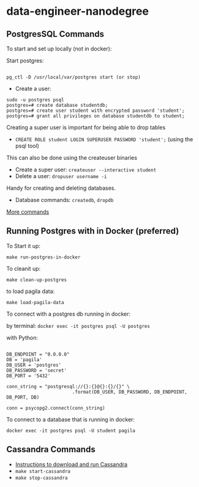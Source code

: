 # data-engineer-nanodegree


## PostgresSQL Commands

To start and set up locally (not in docker):

Start postgres:
```

pg_ctl -D /usr/local/var/postgres start (or stop)

```

* Create a user: 
```
sudo -u postgres psql
postgres=# create database studentdb;
postgres=# create user student with encrypted password 'student';
postgres=# grant all privileges on database studentdb to student;
```

Creating a super user is important for being able to drop tables
* `CREATE ROLE student LOGIN SUPERUSER PASSWORD 'student';` (using the psql tool)


This can also be done using the  createuser binaries
* Create a super user: `createuser --interactive student`
* Delete a user: `dropuser username -i`

Handy for creating and deleting databases.
* Database commands: `createdb`, `dropdb`


[More commands](https://www.a2hosting.ca/kb/developer-corner/postgresql/managing-postgresql-databases-and-users-from-the-command-line)



## Running Postgres with in Docker (preferred)


To Start it up:

`make run-postgres-in-docker`

To cleanit up:

`make clean-up-postgres`

to load pagila data:

`make load-pagila-data`



To connect with a postgres db running in docker:

by terminal:
`docker exec -it postgres psql -U postgres`

with Python:

```

DB_ENDPOINT = "0.0.0.0"
DB = 'pagila'
DB_USER = 'postgres'
DB_PASSWORD = 'secret'
DB_PORT = '5432'

conn_string = "postgresql://{}:{}@{}:{}/{}" \
                        .format(DB_USER, DB_PASSWORD, DB_ENDPOINT, DB_PORT, DB)

conn = psycopg2.connect(conn_string)
```

To connect to a database that is running in docker:

```
docker exec -it postgres psql -U student pagila
```





## Cassandra Commands


* [Instructions to download and run Cassandra](https://cassandra.apache.org/doc/latest/getting_started/installing.html)
* `make start-cassandra`
* `make stop-cassandra`
